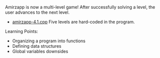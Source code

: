 Amirzapp is now a multi-level game! After successfully solving a level, the user advances to the next level.

* [amirzapp-4.1.cpp](#) Five levels are hard-coded in the program.

Learning Points:
* Organizing a program into functions
* Defining data structures
* Global variables downsides